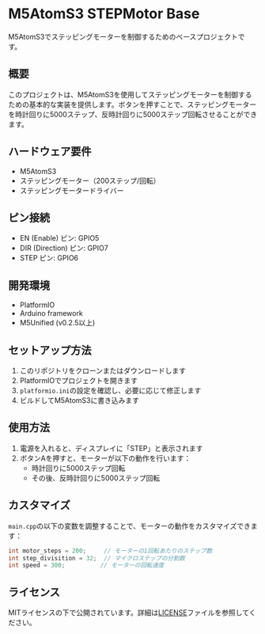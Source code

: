 # M5AtomS3 STEPMotor Base

M5AtomS3でステッピングモーターを制御するためのベースプロジェクトです。

## 概要

このプロジェクトは、M5AtomS3を使用してステッピングモーターを制御するための基本的な実装を提供します。ボタンを押すことで、ステッピングモーターを時計回りに5000ステップ、反時計回りに5000ステップ回転させることができます。

## ハードウェア要件

- M5AtomS3
- ステッピングモーター（200ステップ/回転）
- ステッピングモータードライバー

## ピン接続

- EN (Enable) ピン: GPIO5
- DIR (Direction) ピン: GPIO7
- STEP ピン: GPIO6

## 開発環境

- PlatformIO
- Arduino framework
- M5Unified (v0.2.5以上)

## セットアップ方法

1. このリポジトリをクローンまたはダウンロードします
2. PlatformIOでプロジェクトを開きます
3. `platformio.ini`の設定を確認し、必要に応じて修正します
4. ビルドしてM5AtomS3に書き込みます

## 使用方法

1. 電源を入れると、ディスプレイに「STEP」と表示されます
2. ボタンAを押すと、モーターが以下の動作を行います：
   - 時計回りに5000ステップ回転
   - その後、反時計回りに5000ステップ回転

## カスタマイズ

`main.cpp`の以下の変数を調整することで、モーターの動作をカスタマイズできます：

```cpp
int motor_steps = 200;     // モーターの1回転あたりのステップ数
int step_divisition = 32;  // マイクロステップの分割数
int speed = 300;          // モーターの回転速度
```

## ライセンス

MITライセンスの下で公開されています。詳細は[LICENSE](LICENSE)ファイルを参照してください。